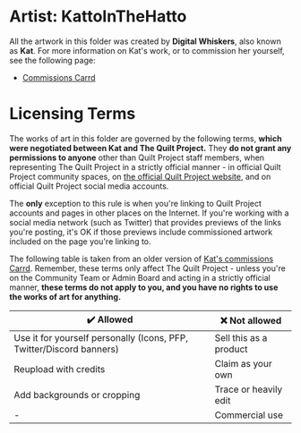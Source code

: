 # Artist: KattoInTheHatto

All the artwork in this folder was created by **Digital Whiskers**, also known as **Kat**. For more information
on Kat's work, or to commission her yourself, see the following page:

* [Commissions Carrd](https://digital-whiskers.carrd.co)

# Licensing Terms

The works of art in this folder are governed by the following terms, **which were negotiated between Kat and The Quilt 
Project.** They **do not grant any permissions to anyone** other than Quilt Project staff members, when representing 
The Quilt Project in a strictly official manner - in official Quilt Project community spaces, on
[the official Quilt Project website](https://quiltmc.org), and on official Quilt Project social media accounts.

The **only** exception to this rule is when you're linking to Quilt Project accounts and pages in other places on the
Internet. If you're working with a social media network (such as Twitter) that provides previews of the links you're
posting, it's OK if those previews include commissioned artwork included on the page you're linking to.

The following table is taken from an older version of [Kat's commissions Carrd](https://digital-whiskers.carrd.co).
Remember, these terms only affect The Quilt Project - unless you're on the Community Team or Admin Board and acting
in a strictly official manner, **these terms do not apply to you, and you have no rights to use the works of art for
anything.**

| ✔️ Allowed | ❌ Not allowed |
| ---------- | -------------- |
| Use it for yourself personally (Icons, PFP, Twitter/Discord banners) | Sell this as a product |
| Reupload with credits | Claim as your own |
| Add backgrounds or cropping | Trace or heavily edit |
| - | Commercial use | 
